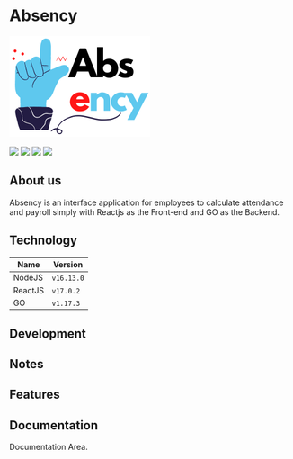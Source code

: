 # Absency

![](public/assets/logoabsencymini.png)

![](https://img.shields.io/github/issues/piyuid/absency-project-go) ![](https://img.shields.io/github/forks/piyuid/absency-project-go) ![](https://img.shields.io/github/stars/piyuid/absency-project-go) ![](https://img.shields.io/twitter/url?style=social&url=https%3A%2F%2Ftwitter.com%2Fpiyuid)

## About us

Absency is an interface application for employees to calculate attendance and payroll simply with Reactjs as the Front-end and GO as the Backend.

## Technology

| Name  | Version |
| ------------- | ------------- |
| NodeJS  | `v16.13.0`  |
| ReactJS  | `v17.0.2`  |
| GO  | `v1.17.3`  |

## Development

## Notes

## Features

## Documentation
Documentation Area.